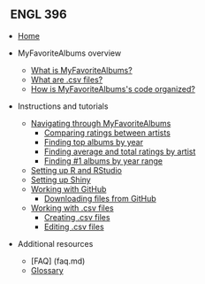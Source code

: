 <!-- _sidebar.md -->

## &nbsp; ENGL 396

* [Home](README.md)

* MyFavoriteAlbums overview

  * [What is MyFavoriteAlbums?](README.md)
  * [What are .csv files?](csvwhatis.md)
  * [How is MyFavoriteAlbums's code organized?](codeorganization.md)
  
* Instructions and tutorials
  
  * [Navigating through MyFavoriteAlbums](navigating.md)
      * [Comparing ratings between artists](###comparing-ratings-between-artists)
      * [Finding top albums by year](###top-by-year)
      * [Finding average and total ratings by artist](navigating.md/#avg-total-ratings)
      * [Finding #1 albums by year range](navigating/#top-by-year-range)
  * [Setting up R and RStudio](rrstudio.md)
  * [Setting up Shiny](shiny.md)
  * [Working with GitHub](github.md)
    * [Downloading files from GitHub](github.md/#download)
  * [Working with .csv files](csv.md)
    * [Creating .csv files](csv.md/#create)
    * [Editing .csv files](csv.md/#edit)

* Additional resources
  
  * [FAQ] (faq.md)
  * [Glossary](glossary.md)
